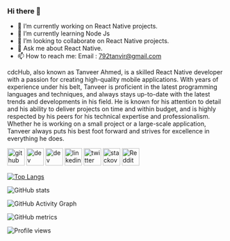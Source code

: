 ### Hi there 👋

<!--
**cdcHub/cdcHub** is a ✨ _special_ ✨ repository because its `README.md` (this file) appears on your GitHub profile.

Skills: REACT / React Native / JS / TYPESCRIPT
Here are some ideas to get you started:
- 🤔 I’m looking for help with ...
- 😄 Pronouns: ...
- ⚡ Fun fact: ...
-->
- 🔭 I’m currently working on React Native projects.
- 🌱 I’m currently learning Node Js
- 👯 I’m looking to collaborate on React Native projects.
- 💬 Ask me about React Native.
- 📫 How to reach me: Email : 792tanvir@gmail.com


cdcHub, also known as Tanveer Ahmed, is a skilled React Native developer with a passion for creating high-quality mobile applications. With years of experience under his belt, Tanveer is proficient in the latest programming languages and techniques, and always stays up-to-date with the latest trends and developments in his field. He is known for his attention to detail and his ability to deliver projects on time and within budget, and is highly respected by his peers for his technical expertise and professionalism. Whether he is working on a small project or a large-scale application, Tanveer always puts his best foot forward and strives for excellence in everything he does.


[<img src='https://cdn.jsdelivr.net/npm/simple-icons@3.0.1/icons/github.svg' alt='github' height='40'>](https://github.com/cdcHub)  [<img src='https://cdn.jsdelivr.net/npm/simple-icons@3.0.1/icons/dev-dot-to.svg' alt='dev' height='40'>](https://dev.to/https://dev.to/cdcHub)  [<img src='https://cdn.jsdelivr.net/npm/simple-icons@3.0.1/icons/hashnode.svg' alt='dev' height='40'>](https://raees.hashnode.dev/)  [<img src='https://cdn.jsdelivr.net/npm/simple-icons@3.0.1/icons/linkedin.svg' alt='linkedin' height='40'>](https://www.linkedin.com/in/https://www.linkedin.com/in/raeesali/)  [<img src='https://cdn.jsdelivr.net/npm/simple-icons@3.0.1/icons/twitter.svg' alt='twitter' height='40'>](https://twitter.com/https://twitter.com/alihaxan07)  [<img src='https://cdn.jsdelivr.net/npm/simple-icons@3.0.1/icons/stackoverflow.svg' alt='stackoverflow' height='40'>](https://stackoverflow.com/users/10484698/ali-hassan)  [<img src='https://cdn.jsdelivr.net/npm/simple-icons@3.0.1/icons/reddit.svg' alt='Reddit' height='40'>](https://www.reddit.com/user/Ali_hasxan)  

[![Top Langs](https://github-readme-stats.vercel.app/api/top-langs/?username=cdcHub)](https://github.com/anuraghazra/github-readme-stats)

![GitHub stats](https://github-readme-stats.vercel.app/api?username=cdcHub&show_icons=true&count_private=true)  

![GitHub Activity Graph](https://activity-graph.herokuapp.com/graph?username=cdcHub)  

![GitHub metrics](https://metrics.lecoq.io/cdcHub)  

![Profile views](https://gpvc.arturio.dev/cdcHub)
